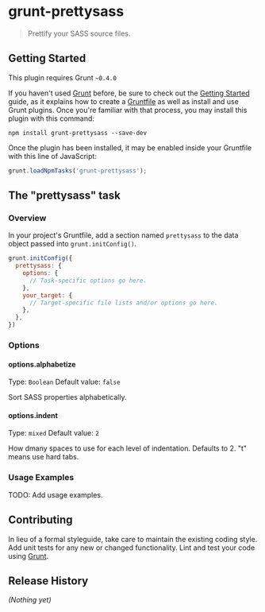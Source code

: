 # grunt-prettysass

> Prettify your SASS source files.

## Getting Started
This plugin requires Grunt `~0.4.0`

If you haven't used [Grunt](http://gruntjs.com/) before, be sure to check out the [Getting Started](http://gruntjs.com/getting-started) guide, as it explains how to create a [Gruntfile](http://gruntjs.com/sample-gruntfile) as well as install and use Grunt plugins. Once you're familiar with that process, you may install this plugin with this command:

```shell
npm install grunt-prettysass --save-dev
```

Once the plugin has been installed, it may be enabled inside your Gruntfile with this line of JavaScript:

```js
grunt.loadNpmTasks('grunt-prettysass');
```

## The "prettysass" task

### Overview
In your project's Gruntfile, add a section named `prettysass` to the data object passed into `grunt.initConfig()`.

```js
grunt.initConfig({
  prettysass: {
    options: {
      // Task-specific options go here.
    },
    your_target: {
      // Target-specific file lists and/or options go here.
    },
  },
})
```

### Options

#### options.alphabetize
Type: `Boolean`
Default value: `false`

Sort SASS properties alphabetically.

#### options.indent
Type: `mixed`
Default value: `2`

How dmany spaces to use for each level of indentation. Defaults to 2. "t" means use hard tabs.

### Usage Examples

TODO: Add usage examples.

## Contributing
In lieu of a formal styleguide, take care to maintain the existing coding style. Add unit tests for any new or changed functionality. Lint and test your code using [Grunt](http://gruntjs.com/).

## Release History
_(Nothing yet)_
